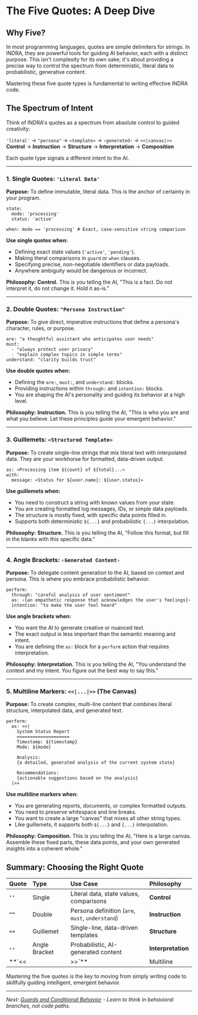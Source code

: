 # The Five Quotes: A Deep Dive

## Why Five?

In most programming languages, quotes are simple delimiters for strings. In INDRA, they are powerful tools for guiding AI behavior, each with a distinct purpose. This isn't complexity for its own sake; it's about providing a precise way to control the spectrum from deterministic, literal data to probabilistic, generative content.

Mastering these five quote types is fundamental to writing effective INDRA code.

## The Spectrum of Intent

Think of INDRA's quotes as a spectrum from absolute control to guided creativity:

`'literal'` → `"persona"` → `«template»` → `‹generated›` → `<<|canvas|>>`
**Control** → **Instruction** → **Structure** → **Interpretation** → **Composition**

Each quote type signals a different intent to the AI.

---

### 1. Single Quotes: `'Literal Data'`

**Purpose:** To define immutable, literal data. This is the anchor of certainty in your program.

```indra
state:
  mode: 'processing'
  status: 'active'
  
when: mode == 'processing' # Exact, case-sensitive string comparison
```

**Use single quotes when:**
- Defining exact state values (`'active'`, `'pending'`).
- Making literal comparisons in `guard` or `when` clauses.
- Specifying precise, non-negotiable identifiers or data payloads.
- Anywhere ambiguity would be dangerous or incorrect.

**Philosophy:** **Control.** This is you telling the AI, "This is a fact. Do not interpret it, do not change it. Hold it as-is."

---

### 2. Double Quotes: `"Persona Instruction"`

**Purpose:** To give direct, imperative instructions that define a persona's character, rules, or purpose.

```indra
are: "a thoughtful assistant who anticipates user needs"
must:
  - "always protect user privacy"
  - "explain complex topics in simple terms"
understand: "clarity builds trust"
```

**Use double quotes when:**
- Defining the `are:`, `must:`, and `understand:` blocks.
- Providing instructions within `through:` and `intention:` blocks.
- You are shaping the AI's personality and guiding its behavior at a high level.

**Philosophy:** **Instruction.** This is you telling the AI, "This is who you are and what you believe. Let these principles guide your emergent behavior."

---

### 3. Guillemets: `«Structured Template»`

**Purpose:** To create single-line strings that mix literal text with interpolated data. They are your workhorse for formatted, data-driven output.

```indra
as: «Processing item ${count} of ${total}...»
with:
  message: «Status for ${user.name}: ${user.status}»
```

**Use guillemets when:**
- You need to construct a string with known values from your state.
- You are creating formatted log messages, IDs, or simple data payloads.
- The structure is mostly fixed, with specific data points filled in.
- Supports both deterministic `${...}` and probabilistic `{...}` interpolation.

**Philosophy:** **Structure.** This is you telling the AI, "Follow this format, but fill in the blanks with this specific data."

---

### 4. Angle Brackets: `‹Generated Content›`

**Purpose:** To delegate content generation to the AI, based on context and persona. This is where you embrace probabilistic behavior.

```indra
perform:
  through: "careful analysis of user sentiment"
  as: ‹{an empathetic response that acknowledges the user's feelings}›
  intention: "to make the user feel heard"
```

**Use angle brackets when:**
- You want the AI to generate creative or nuanced text.
- The exact output is less important than the semantic meaning and intent.
- You are defining the `as:` block for a `perform` action that requires interpretation.

**Philosophy:** **Interpretation.** This is you telling the AI, "You understand the context and my intent. You figure out the best way to say this."

---

### 5. Multiline Markers: `<<|...|>>` (The Canvas)

**Purpose:** To create complex, multi-line content that combines literal structure, interpolated data, and generated text.

```indra
perform:
  as: <<|
    System Status Report
    ====================
    Timestamp: ${timestamp}
    Mode: ${mode}

    Analysis:
    {a detailed, generated analysis of the current system state}

    Recommendations:
    {actionable suggestions based on the analysis}
  |>>
```

**Use multiline markers when:**
- You are generating reports, documents, or complex formatted outputs.
- You need to preserve whitespace and line breaks.
- You want to create a large "canvas" that mixes all other string types.
- Like guillemets, it supports both `${...}` and `{...}` interpolation.

**Philosophy:** **Composition.** This is you telling the AI, "Here is a large canvas. Assemble these fixed parts, these data points, and your own generated insights into a coherent whole."

## Summary: Choosing the Right Quote

| Quote | Type | Use Case | Philosophy |
| :--- | :--- | :--- | :--- |
| **`''`** | Single | Literal data, state values, comparisons | **Control** |
| **`""`** | Double | Persona definition (`are`, `must`, `understand`) | **Instruction** |
| **`«»`** | Guillemet | Single-line, data-driven templates | **Structure** |
| **`‹›`** | Angle Bracket | Probabilistic, AI-generated content | **Interpretation** |
| **`<<| |>>`**| Multiline | Complex documents mixing all types | **Composition** |

Mastering the five quotes is the key to moving from simply writing code to skillfully guiding intelligent, emergent behavior.

---

*Next: [Guards and Conditional Behavior](./guards-and-conditions.md) - Learn to think in behavioral branches, not code paths.*